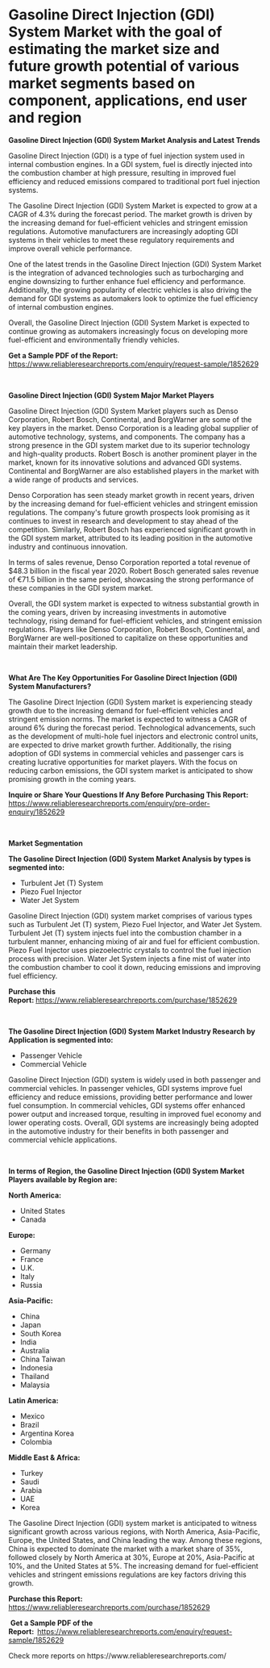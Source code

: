 <p><h1>Gasoline Direct Injection (GDl) System Market with the goal of estimating the market size and future growth potential of various market segments based on component, applications, end user and region</h1></p><p><strong>Gasoline Direct Injection (GDl) System Market Analysis and Latest Trends</strong></p>
<p><p>Gasoline Direct Injection (GDI) is a type of fuel injection system used in internal combustion engines. In a GDI system, fuel is directly injected into the combustion chamber at high pressure, resulting in improved fuel efficiency and reduced emissions compared to traditional port fuel injection systems.</p><p>The Gasoline Direct Injection (GDI) System Market is expected to grow at a CAGR of 4.3% during the forecast period. The market growth is driven by the increasing demand for fuel-efficient vehicles and stringent emission regulations. Automotive manufacturers are increasingly adopting GDI systems in their vehicles to meet these regulatory requirements and improve overall vehicle performance.</p><p>One of the latest trends in the Gasoline Direct Injection (GDI) System Market is the integration of advanced technologies such as turbocharging and engine downsizing to further enhance fuel efficiency and performance. Additionally, the growing popularity of electric vehicles is also driving the demand for GDI systems as automakers look to optimize the fuel efficiency of internal combustion engines.</p><p>Overall, the Gasoline Direct Injection (GDI) System Market is expected to continue growing as automakers increasingly focus on developing more fuel-efficient and environmentally friendly vehicles.</p></p>
<p><strong>Get a Sample PDF of the Report:&nbsp;</strong> <a href="https://www.reliableresearchreports.com/enquiry/request-sample/1852629">https://www.reliableresearchreports.com/enquiry/request-sample/1852629</a></p>
<p>&nbsp;</p>
<p><strong>Gasoline Direct Injection (GDl) System Major Market Players</strong></p>
<p><p>Gasoline Direct Injection (GDI) System Market players such as Denso Corporation, Robert Bosch, Continental, and BorgWarner are some of the key players in the market. Denso Corporation is a leading global supplier of automotive technology, systems, and components. The company has a strong presence in the GDI system market due to its superior technology and high-quality products. Robert Bosch is another prominent player in the market, known for its innovative solutions and advanced GDI systems. Continental and BorgWarner are also established players in the market with a wide range of products and services.</p><p>Denso Corporation has seen steady market growth in recent years, driven by the increasing demand for fuel-efficient vehicles and stringent emission regulations. The company's future growth prospects look promising as it continues to invest in research and development to stay ahead of the competition. Similarly, Robert Bosch has experienced significant growth in the GDI system market, attributed to its leading position in the automotive industry and continuous innovation.</p><p>In terms of sales revenue, Denso Corporation reported a total revenue of $48.3 billion in the fiscal year 2020. Robert Bosch generated sales revenue of €71.5 billion in the same period, showcasing the strong performance of these companies in the GDI system market.</p><p>Overall, the GDI system market is expected to witness substantial growth in the coming years, driven by increasing investments in automotive technology, rising demand for fuel-efficient vehicles, and stringent emission regulations. Players like Denso Corporation, Robert Bosch, Continental, and BorgWarner are well-positioned to capitalize on these opportunities and maintain their market leadership.</p></p>
<p>&nbsp;</p>
<p><strong>What Are The Key Opportunities For Gasoline Direct Injection (GDl) System Manufacturers?</strong></p>
<p><p>The Gasoline Direct Injection (GDI) System market is experiencing steady growth due to the increasing demand for fuel-efficient vehicles and stringent emission norms. The market is expected to witness a CAGR of around 6% during the forecast period. Technological advancements, such as the development of multi-hole fuel injectors and electronic control units, are expected to drive market growth further. Additionally, the rising adoption of GDI systems in commercial vehicles and passenger cars is creating lucrative opportunities for market players. With the focus on reducing carbon emissions, the GDI system market is anticipated to show promising growth in the coming years.</p></p>
<p><strong>Inquire or Share Your Questions If Any Before Purchasing This Report:</strong> <a href="https://www.reliableresearchreports.com/enquiry/pre-order-enquiry/1852629">https://www.reliableresearchreports.com/enquiry/pre-order-enquiry/1852629</a></p>
<p>&nbsp;</p>
<p><strong>Market Segmentation</strong></p>
<p><strong>The Gasoline Direct Injection (GDl) System Market Analysis by types is segmented into:</strong></p>
<p><ul><li>Turbulent Jet (T) System</li><li>Piezo Fuel Injector</li><li>Water Jet System</li></ul></p>
<p><p>Gasoline Direct Injection (GDI) system market comprises of various types such as Turbulent Jet (T) system, Piezo Fuel Injector, and Water Jet System. Turbulent Jet (T) system injects fuel into the combustion chamber in a turbulent manner, enhancing mixing of air and fuel for efficient combustion. Piezo Fuel Injector uses piezoelectric crystals to control the fuel injection process with precision. Water Jet System injects a fine mist of water into the combustion chamber to cool it down, reducing emissions and improving fuel efficiency.</p></p>
<p><strong>Purchase this Report:&nbsp;</strong><a href="https://www.reliableresearchreports.com/purchase/1852629">https://www.reliableresearchreports.com/purchase/1852629</a></p>
<p>&nbsp;</p>
<p><strong>The Gasoline Direct Injection (GDl) System Market Industry Research by Application is segmented into:</strong></p>
<p><ul><li>Passenger Vehicle</li><li>Commercial Vehicle</li></ul></p>
<p><p>Gasoline Direct Injection (GDI) system is widely used in both passenger and commercial vehicles. In passenger vehicles, GDI systems improve fuel efficiency and reduce emissions, providing better performance and lower fuel consumption. In commercial vehicles, GDI systems offer enhanced power output and increased torque, resulting in improved fuel economy and lower operating costs. Overall, GDI systems are increasingly being adopted in the automotive industry for their benefits in both passenger and commercial vehicle applications.</p></p>
<p>&nbsp;</p>
<p><strong>In terms of Region, the Gasoline Direct Injection (GDl) System Market Players available by Region are:</strong></p>
<p>
    <p> <strong> North America: </strong>
        <ul>
            <li>United States</li>
            <li>Canada</li>
        </ul>
        </p> 
    <p> <strong> Europe: </strong>
        <ul>
            <li>Germany</li>
            <li>France</li>
            <li>U.K.</li>
            <li>Italy</li>
            <li>Russia</li>
        </ul>
        </p> 
    <p> <strong> Asia-Pacific: </strong>
        <ul>
            <li>China</li>
            <li>Japan</li>
            <li>South Korea</li>
            <li>India</li>
            <li>Australia</li>
            <li>China Taiwan</li>
            <li>Indonesia</li>
            <li>Thailand</li>
            <li>Malaysia</li>
        </ul>
        </p> 
    <p> <strong> Latin America: </strong>
        <ul>
            <li>Mexico</li>
            <li>Brazil</li>
            <li>Argentina Korea</li>
            <li>Colombia</li>
        </ul>
        </p> 
    <p> <strong> Middle East & Africa: </strong>
        <ul>
            <li>Turkey</li>
            <li>Saudi</li>
            <li>Arabia</li>
            <li>UAE</li>
            <li>Korea</li>
        </ul>
    </p>
    </p>
<p><p>The Gasoline Direct Injection (GDI) system market is anticipated to witness significant growth across various regions, with North America, Asia-Pacific, Europe, the United States, and China leading the way. Among these regions, China is expected to dominate the market with a market share of 35%, followed closely by North America at 30%, Europe at 20%, Asia-Pacific at 10%, and the United States at 5%. The increasing demand for fuel-efficient vehicles and stringent emissions regulations are key factors driving this growth.</p></p>
<p><strong>Purchase this Report: </strong><a href="https://www.reliableresearchreports.com/purchase/1852629">https://www.reliableresearchreports.com/purchase/1852629</a></p>
<p>&nbsp;<strong>Get a Sample PDF of the Report:&nbsp;&nbsp;</strong><a href="https://www.reliableresearchreports.com/enquiry/request-sample/1852629">https://www.reliableresearchreports.com/enquiry/request-sample/1852629</a></p>
<p><strong></strong></p>
<p>Check more reports on https://www.reliableresearchreports.com/</p>